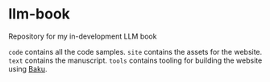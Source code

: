 # llm-book

Repository for my in-development LLM book

`code` contains all the code samples.
`site` contains the assets for the website.
`text` contains the manuscript.
`tools` contains tooling for building the website using [Baku](https://github.com/vladris/baku).
